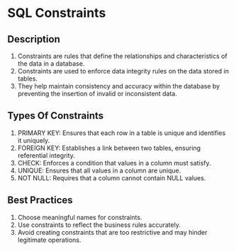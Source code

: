 # SQL  Constraints

## Description
1. Constraints are rules that define the relationships and characteristics of the data in a database. 
2. Constraints are used to enforce data integrity rules on the data stored in tables.
3. They help maintain consistency and accuracy within the database by preventing the insertion of invalid or inconsistent data.

## Types Of Constraints
1. PRIMARY KEY: Ensures that each row in a table is unique and identifies it uniquely.
2. FOREIGN KEY: Establishes a link between two tables, ensuring referential integrity.
3. CHECK: Enforces a condition that values in a column must satisfy.
4. UNIQUE: Ensures that all values in a column are unique.
5. NOT NULL: Requires that a column cannot contain NULL values.

## Best Practices
1. Choose meaningful names for constraints.
2. Use constraints to reflect the business rules accurately.
3. Avoid creating constraints that are too restrictive and may hinder legitimate operations.